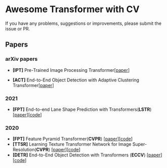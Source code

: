 # Awesome Transformer with CV

If you have any problems, suggestions or improvements, please submit the issue or PR.


## Papers

### arXiv papers
- **[IPT]** Pre-Trained Image Processing Transformer[[paper](https://arxiv.org/abs/2007.09451)]

- **[ACT]** End-to-End Object Detection with Adaptive Clustering Transformer[[paper](https://arxiv.org/abs/2011.09315)]


### 2021
- **[FPT]** End-to-end Lane Shape Prediction with Transformers(**LSTR**) [[paper](https://arxiv.org/abs/2011.04233)][[code](https://github.com/liuruijin17/LSTR)]

### 2020

- **[FPT]** Feature Pyramid Transformer(**CVPR**) [[paper](https://arxiv.org/abs/2007.09451)][[code](https://github.com/ZHANGDONG-NJUST/FPT)]
-  **[TTSR]** Learning Texture Transformer Network for Image Super-Resolution(**CVPR**) [[paper](https://arxiv.org/abs/2006.04139)][[code](https://github.com/researchmm/TTSR)]
-  **[DETR]** End-to-End Object Detection with Transformers (**ECCV**) [[paper](https://arxiv.org/abs/2005.12872)][[code](https://github.com/facebookresearch/detr)]

  